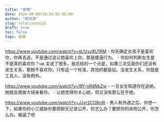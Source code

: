 ```yaml
---
title: "感情"
date: 2024-08-09T20:54:52-05:00
author: "郝鸿涛"
slug: relationships
draft: true
toc: false
tags: 感情
---
```

https://www.youtube.com/watch?v=gLfzyz8U1RM
    - 你先确定女孩子是喜欢你，你再去追。不是通过追让她喜欢上你。那是傻逼行为。
    - 你如何判断女生是不是真的喜欢你？up 主说了很多，我总结的一个点是，如果三次见面你们还没有发生关系，那她不喜欢你。只有这一个标准，其他的都是扯。没发生关系，你就是工具人，没有例外。

https://www.youtube.com/watch?v=l9Y-nR4NbZw
    - 一旦女生知道你在追她，她就会用放大镜来看你。
    - 让她觉得你关心她，但又没有那么在乎她。

https://www.youtube.com/watch?v=JJyr2CO8n9I
    -  男人有外遇之后，你想一下，如果你的小三威胁你要把聊天记录公开，你怎么办？要把你的床照公开，你怎么办。傻逼了吧

